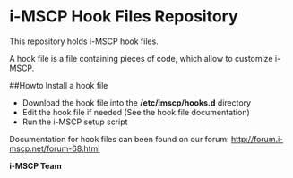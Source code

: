 i-MSCP Hook Files Repository
============================

This repository holds i-MSCP hook files.

A hook file is a file containing pieces of code, which allow to customize i-MSCP.


##Howto Install a hook file

  - Download the hook file into the **/etc/imscp/hooks.d** directory
  - Edit the hook file if needed (See the hook file documentation)
  - Run the i-MSCP setup script

Documentation for hook files can been found on our forum:  http://forum.i-mscp.net/forum-68.html

**i-MSCP Team**
